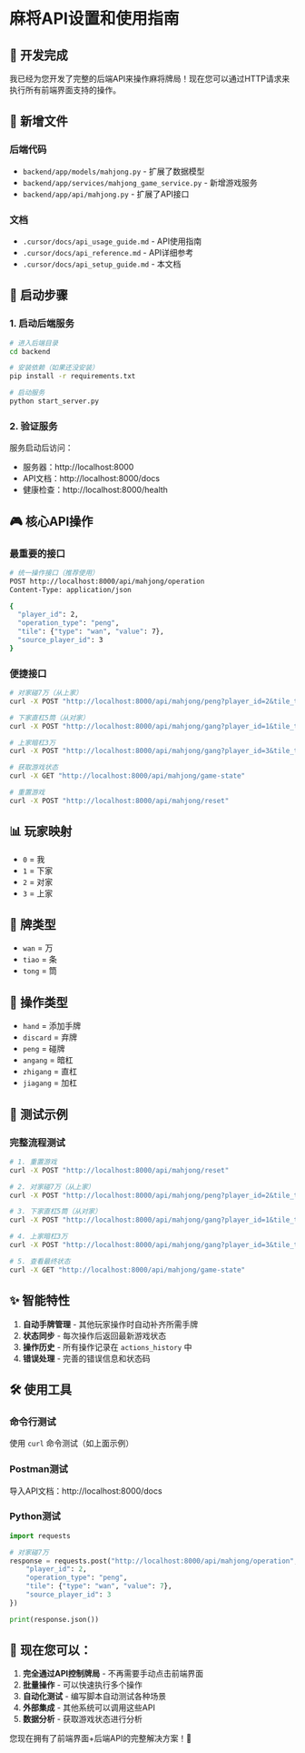 # 麻将API设置和使用指南

## 🎯 开发完成

我已经为您开发了完整的后端API来操作麻将牌局！现在您可以通过HTTP请求来执行所有前端界面支持的操作。

## 📁 新增文件

### 后端代码
- `backend/app/models/mahjong.py` - 扩展了数据模型
- `backend/app/services/mahjong_game_service.py` - 新增游戏服务
- `backend/app/api/mahjong.py` - 扩展了API接口

### 文档  
- `.cursor/docs/api_usage_guide.md` - API使用指南
- `.cursor/docs/api_reference.md` - API详细参考
- `.cursor/docs/api_setup_guide.md` - 本文档

## 🚀 启动步骤

### 1. 启动后端服务

```bash
# 进入后端目录
cd backend

# 安装依赖（如果还没安装）
pip install -r requirements.txt

# 启动服务
python start_server.py
```

### 2. 验证服务

服务启动后访问：
- 服务器：http://localhost:8000
- API文档：http://localhost:8000/docs
- 健康检查：http://localhost:8000/health

## 🎮 核心API操作

### 最重要的接口

```bash
# 统一操作接口（推荐使用）
POST http://localhost:8000/api/mahjong/operation
Content-Type: application/json

{
  "player_id": 2,
  "operation_type": "peng",
  "tile": {"type": "wan", "value": 7},
  "source_player_id": 3
}
```

### 便捷接口

```bash
# 对家碰7万（从上家）
curl -X POST "http://localhost:8000/api/mahjong/peng?player_id=2&tile_type=wan&tile_value=7&source_player_id=3"

# 下家直杠5筒（从对家）  
curl -X POST "http://localhost:8000/api/mahjong/gang?player_id=1&tile_type=tong&tile_value=5&gang_type=zhigang&source_player_id=2"

# 上家暗杠3万
curl -X POST "http://localhost:8000/api/mahjong/gang?player_id=3&tile_type=wan&tile_value=3&gang_type=angang"

# 获取游戏状态
curl -X GET "http://localhost:8000/api/mahjong/game-state"

# 重置游戏
curl -X POST "http://localhost:8000/api/mahjong/reset"
```

## 📊 玩家映射

- `0` = 我
- `1` = 下家
- `2` = 对家  
- `3` = 上家

## 🎴 牌类型

- `wan` = 万
- `tiao` = 条  
- `tong` = 筒

## 🔧 操作类型

- `hand` = 添加手牌
- `discard` = 弃牌
- `peng` = 碰牌
- `angang` = 暗杠
- `zhigang` = 直杠
- `jiagang` = 加杠

## 🧪 测试示例

### 完整流程测试

```bash
# 1. 重置游戏
curl -X POST "http://localhost:8000/api/mahjong/reset"

# 2. 对家碰7万（从上家）
curl -X POST "http://localhost:8000/api/mahjong/peng?player_id=2&tile_type=wan&tile_value=7&source_player_id=3"

# 3. 下家直杠5筒（从对家）
curl -X POST "http://localhost:8000/api/mahjong/gang?player_id=1&tile_type=tong&tile_value=5&gang_type=zhigang&source_player_id=2"

# 4. 上家暗杠3万
curl -X POST "http://localhost:8000/api/mahjong/gang?player_id=3&tile_type=wan&tile_value=3&gang_type=angang"

# 5. 查看最终状态
curl -X GET "http://localhost:8000/api/mahjong/game-state"
```

## ✨ 智能特性

1. **自动手牌管理** - 其他玩家操作时自动补齐所需手牌
2. **状态同步** - 每次操作后返回最新游戏状态  
3. **操作历史** - 所有操作记录在 `actions_history` 中
4. **错误处理** - 完善的错误信息和状态码

## 🛠️ 使用工具

### 命令行测试
使用 `curl` 命令测试（如上面示例）

### Postman测试
导入API文档：http://localhost:8000/docs

### Python测试
```python
import requests

# 对家碰7万
response = requests.post("http://localhost:8000/api/mahjong/operation", json={
    "player_id": 2,
    "operation_type": "peng", 
    "tile": {"type": "wan", "value": 7},
    "source_player_id": 3
})

print(response.json())
```

## 🎊 现在您可以：

1. **完全通过API控制牌局** - 不再需要手动点击前端界面
2. **批量操作** - 可以快速执行多个操作
3. **自动化测试** - 编写脚本自动测试各种场景
4. **外部集成** - 其他系统可以调用这些API
5. **数据分析** - 获取游戏状态进行分析

您现在拥有了前端界面+后端API的完整解决方案！🚀 